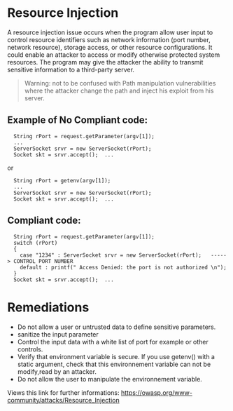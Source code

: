 
# Resource Injection

A resource injection issue occurs when the program allow user input to control resource identifiers such as network information (port number, network resource), storage access, or other resource configurations.
It could enable an attacker to access or modify otherwise protected system resources. The program may give the attacker the ability to transmit sensitive information to a third-party server.

> Warning: not to be confused with Path manipulation vulnerabilities where the attacker change the path and inject his exploit from his server. 

## Example of No Compliant code:
```
  String rPort = request.getParameter(argv[1]); 
  ... 
  ServerSocket srvr = new ServerSocket(rPort); 
  Socket skt = srvr.accept();  ...
```
or 
```
  String rPort = getenv(argv[1]); 
  ... 
  ServerSocket srvr = new ServerSocket(rPort); 
  Socket skt = srvr.accept();  ...
```

## Compliant code:
```
  String rPort = request.getParameter(argv[1]);
  switch (rPort)
  {
    case "1234" : ServerSocket srvr = new ServerSocket(rPort);   -----> CONTROL PORT NUMBER
    default : printf(" Access Denied: the port is not authorized \n");
  }
  Socket skt = srvr.accept();  ...
```

# Remediations
* Do not allow a user or untrusted data to define sensitive parameters. 
* sanitize the input parameter
* Control the input data with a white list of port for example or other controls. 
* Verify that environment variable is secure. If you use getenv() with a static argument, check that this environnement variable can not be modify,read by an attacker. 
* Do not allow the user to manipulate the environnement variable.  

Views this link for further informations: https://owasp.org/www-community/attacks/Resource_Injection


